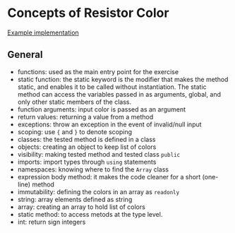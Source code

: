 # Concepts of Resistor Color

[Example implementation](https://exercism.org/tracks/csharp/exercises/resistor-color/solutions)

## General

- functions: used as the main entry point for the exercise
- static function: the static keyword is the modifier that makes the method static, and enables it to be called without instantiation. The static method can access the variables passed in as arguments, global, and only other static members of the class.
- function arguments: input color is passed as an argument
- return values: returning a value from a method
- exceptions: throw an exception in the event of invalid/null input
- scoping: use `{` and `}` to denote scoping
- classes: the tested method is defined in a class
- objects: creating an object to keep list of colors
- visibility: making tested method and tested class `public`
- imports: import types through `using` statements
- namespaces: knowing where to find the `Array` class
- expression body method: it makes the code cleaner for a short (one-line) method
- immutability: defining the colors in an array as `readonly`
- string: array elements defined as string
- array: creating an array to hold list of colors
- static method: to access metods at the type level.
- int: return sign integers
